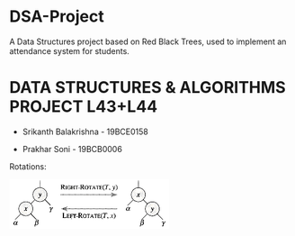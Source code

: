 # DSA-Project
A Data Structures project based on Red Black Trees, used to implement an attendance system for students.


# DATA STRUCTURES & ALGORITHMS PROJECT L43+L44

- Srikanth Balakrishna - 19BCE0158

- Prakhar Soni         - 19BCB0006

Rotations:   

![](images/rotation.png)
